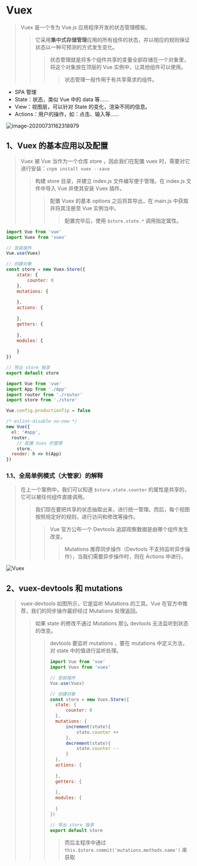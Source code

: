 # Vuex

> Vuex 是一个专为 Vue.js 应用程序开发的状态管理模板。
>
> > 它采用<b>集中式存储管理</b>应用的所有组件的状态，并以相应的规则保证状态以一种可预测的方式发生变化。
> >
> > > 状态管理就是将多个组件共享的变量全部存储在一个对象里，将这个对象放在顶层的 Vue 实例中，让其他组件可以使用。
> > >
> > > > 状态管理一般作用于有共享需求的组件。

- SPA 管理
- State：状态，类似 Vue 中的 data 等……
- View：视图层，可以针对 State 的变化，渲染不同的信息。
- Actions：用户的操作，如：点击、输入等……

![image-20200731162318979](..\img\image-20200731162318979.png)

## 1、Vuex 的基本应用以及配置

> Vuex 被 Vue 当作为一个仓库 store ，因此我们在配置 vuex 时，需要对它进行安装：`cnpm install vuex --save` 
>
> > 构建 store 目录，并建立 index.js 文件编写便于管理。在 index.js 文件中导入 Vue 并使其安装 Vuex 插件。
> >
> > > 配置 Vuex 的基本 options 之后将其导出，在 main.js 中获取并将其注册至 Vue 实例当中。
> > >
> > > > 配置完毕后，使用 `$store.state.*` 调用指定属性。

```js
import Vue from 'vue'
import Vuex from 'vuex'

// 安装插件
Vue.use(Vuex)

// 创建对象
const store = new Vuex.Store({
	state: {
		counter: 0
	},
	mutations: {
		
	},
	actions: {
		
	},
	getters: {
		
	},
	modules: {
		
	}
})

// 导出 store 独享
export default store
```

```js
import Vue from 'vue'
import App from './App'
import router from './router'
import store from './store'

Vue.config.productionTip = false

/* eslint-disable no-new */
new Vue({
  el: '#app',
  router,
	// 配置 Vuex 的管理
	store,
  render: h => h(App)
})

```

### 1.1、全局单例模式（大管家）的解释

> 在上一个案例中，我们可以知道 `$store.state.counter` 的属性是共享的，它可以被任何组件直接调用。
>
> > 我们现在要把共享的状态抽取出来，进行统一管理。而后，每个视图按照规定好的规则，进行访问和修改等操作。
> >
> > > Vue 官方公布一个 Devtools 追踪观察数据是由哪个组件发生改变。
> > >
> > > > Mutations 推荐同步操作（Devtools 不支持监听异步操作），当我们需要异步操作时，则在 Actions 中进行。

![Vuex](..\img\Vuex.png)

## 2、vuex-devtools 和 mutations

> vuex-devtools 如图所示，它是监听 Mutations 的工具。Vue 在官方中推荐，我们的同步操作最好经过 Mutations 处理返回。
>
> > 如果 state 的修改不通过 Mutations 那么 devtools 无法监听到状态的改变。
> >
> > > devtools 要监听 mutations ，要在 mutations 中定义方法，对 state 中的值进行监听处理。
> > >
> > > ```js
> > > import Vue from 'vue'
> > > import Vuex from 'vuex'
> > > 
> > > // 安装插件
> > > Vue.use(Vuex)
> > > 
> > > // 创建对象
> > > const store = new Vuex.Store({
> > > 	state: {
> > > 		counter: 0
> > > 	},
> > > 	mutations: {
> > > 		increment(state){
> > > 			state.counter ++
> > > 		},
> > > 		decrement(state){
> > > 			state.counter -- 
> > > 		}
> > > 	},
> > > 	actions: {
> > > 		
> > > 	},
> > > 	getters: {
> > > 		
> > > 	},
> > > 	modules: {
> > > 		
> > > 	}
> > > })
> > > 
> > > // 导出 store 独享
> > > export default store
> > > ```
> > >
> > > > 而后主程序中通过`this.$store.commit('mutations.methods.name')` 来获取

